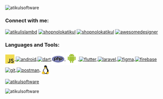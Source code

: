 

<p align="left"> <img src="https://komarev.com/ghpvc/?username=atikulsoftware&label=Profile%20views&color=0e75b6&style=flat" alt="atikulsoftware" /> </p>

<h3 align="left">Connect with me:</h3>
<p align="left">
<a href="https://linkedin.com/in/atikulislambd" target="blank"><img align="center" src="https://raw.githubusercontent.com/rahuldkjain/github-profile-readme-generator/master/src/images/icons/Social/linked-in-alt.svg" alt="atikulislambd" height="30" width="40" /></a>
<a href="https://fb.com/shopnolokatikul" target="blank"><img align="center" src="https://raw.githubusercontent.com/rahuldkjain/github-profile-readme-generator/master/src/images/icons/Social/facebook.svg" alt="shopnolokatikul" height="30" width="40" /></a>
<a href="https://instagram.com/shopnolokatikul" target="blank"><img align="center" src="https://raw.githubusercontent.com/rahuldkjain/github-profile-readme-generator/master/src/images/icons/Social/instagram.svg" alt="shopnolokatikul" height="30" width="40" /></a>
<a href="https://www.youtube.com/c/awesomedesigner" target="blank"><img align="center" src="https://raw.githubusercontent.com/rahuldkjain/github-profile-readme-generator/master/src/images/icons/Social/youtube.svg" alt="awesomedesigner" height="30" width="40" /></a>
</p>

<h3 align="left">Languages and Tools:</h3>
<p align="left">
  </a> <a href="https://developer.mozilla.org/en-US/docs/Web/JavaScript" target="_blank" rel="noreferrer"> <img align="center" src="https://raw.githubusercontent.com/devicons/devicon/master/icons/javascript/javascript-original.svg" alt="javascript" width="30" height="30"/> </a> 
  <a href="https://www.java.com" target="_blank" rel="noreferrer"> <img align="center" src="https://brandslogos.com/wp-content/uploads/images/large/java-logo-1.png" alt="android" width="40" height="40"/> </a> 
  <a href="https://dart.dev" target="_blank" rel="noreferrer"> <img align="center" src="https://www.vectorlogo.zone/logos/dartlang/dartlang-icon.svg" alt="dart" width="30" height="30"/> </a>
  <a href="https://www.php.net/" target="_blank" rel="noreferrer"> <img align="center" src="https://raw.githubusercontent.com/devicons/devicon/master/icons/php/php-original.svg" alt="php" width="40" height="40"/> </a>
  <a href="https://developer.android.com" target="_blank" rel="noreferrer"> <img align="center" src="https://raw.githubusercontent.com/devicons/devicon/master/icons/android/android-original-wordmark.svg" alt="android" width="40" height="40"/> </a>
  <a href="https://flutter.dev" target="_blank" rel="noreferrer"> <img align="center" src="https://www.vectorlogo.zone/logos/flutterio/flutterio-icon.svg" alt="flutter" width="30" height="30"/> </a>  
  <a href="https://laravel.com/" target="_blank" rel="noreferrer"> <img align="center" src="https://upload.wikimedia.org/wikipedia/commons/thumb/9/9a/Laravel.svg/1969px-Laravel.svg.png" alt="laravel" width="30" height="30"/>
  <a href="https://www.figma.com/" target="_blank" rel="noreferrer"> <img align="center" src="https://www.vectorlogo.zone/logos/figma/figma-icon.svg" alt="figma" width="30" height="30"/> </a>
  <a href="https://firebase.google.com/" target="_blank" rel="noreferrer"> <img align="center" src="https://www.vectorlogo.zone/logos/firebase/firebase-icon.svg" alt="firebase" width="30" height="30"/> </a>
  <a href="https://git-scm.com/" target="_blank" rel="noreferrer"> <img align="center" src="https://www.vectorlogo.zone/logos/git-scm/git-scm-icon.svg" alt="git" width="30" height="30"/>
  <a href="https://postman.com" target="_blank" rel="noreferrer"> <img align="center" src="https://www.vectorlogo.zone/logos/getpostman/getpostman-icon.svg" alt="postman" width="30" height="30"/> </a> 
  <a href="https://www.linux.org/" target="_blank" rel="noreferrer"> <img align="center" src="https://raw.githubusercontent.com/devicons/devicon/master/icons/linux/linux-original.svg" alt="linux" width="30" height="30"/> </a> 
</p>

<p align="left"> <a href="https://github.com/ryo-ma/github-profile-trophy"><img src="https://github-profile-trophy.vercel.app/?username=atikulsoftware" alt="atikulsoftware" /></a> </p>

<p><img align="left" src="https://github-readme-stats.vercel.app/api/top-langs?username=atikulsoftware&show_icons=true&locale=en&layout=compact" alt="atikulsoftware" /></p>


